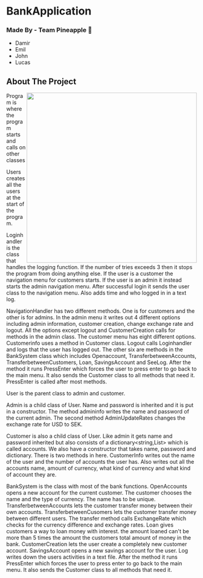 # BankApplication

### Made By - Team Pineapple 🍍
* Damir
* Emil
* John
* Lucas

<!-- ABOUT THE PROJECT -->
## About The Project
<img src="https://user-images.githubusercontent.com/113690228/208114210-1d90ab1f-0639-4aeb-a3d9-fce6f281e871.png" align="right" height="450px">

Program is where the program starts and calls on other classes

Users creates all the users at the start of the program.

Loginhandler is the class that handles the logging function. If the number of tries exceeds 3 then it stops the program from doing anything else. If the user is a customer the navigation menu for customers starts. If the user is an admin it instead starts the admin navigation menu. After successful login it sends the user class to the navigation menu. Also adds time and who logged in in a text log.

NavigationHandler has two different methods. One is for customers and the other is for admins. In the admin menu it writes out 4 different options including admin information, customer creation, change exchange rate and logout. All the options except logout and CustomerCreation calls for methods in the admin class. The customer menu has eight different options. Customerinfo uses a method in Customer class. Logout calls Loginhandler and logs that the user has logged out. The other six are methods in the BankSystem class which includes Openaccount, TransferbetweenAccounts, TransferbetweenCustomers, Loan, SavingsAccount and SeeLog. After the method it runs PressEnter which forces the user to press enter to go back to the main menu. It also sends the Customer class to all methods that need it. PressEnter is called after most methods.

User is the parent class to admin and customer. 

Admin is a child class of User. Name and password is inherited and it is put in a constructor. The method admininfo writes the name and password of the current admin. The second method AdminUpdateRates changes the exchange rate for USD to SEK.

Customer is also a child class of User. Like admin it gets name and password inherited but also consists of a dictionary<string,List<string>> which is called accounts. We also have a constructor that takes name, password and dictionary. There is two methods in here. CustomerInfo writes out the name of the user and the number of accounts the user has. Also writes out all the accounts name, amount of currency, what kind of currency and what kind of account they are. 

BankSystem is the class with most of the bank functions. OpenAccounts opens a new account for the current customer. The customer chooses the name and the type of currency. The name has to be unique. TransferbetweenAccounts lets the customer transfer money between their own accounts. TransferbetweenCusomers lets the customer transfer money between different users. The transfer method calls ExchangeRate which checks for the currency difference and exchange rates. Loan gives customers a way to loan money with interest. the amount loaned can't be more than 5 times the amount the customers total amount of money in the bank. CustomerCreation lets the user create a completely new customer account. SavingsAccount opens a new savings account for the user. Log writes down the users activities in a text file. After the method it runs PressEnter which forces the user to press enter to go back to the main menu. It also sends the Customer class to all methods that need it.

